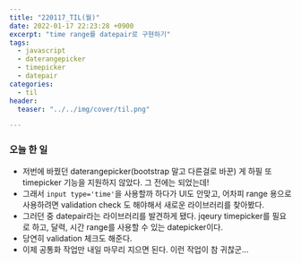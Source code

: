 ```yaml
---
title: "220117_TIL(월)"
date: 2022-01-17 22:23:28 +0900
excerpt: "time range를 datepair로 구현하기"
tags:
  - javascript
  - daterangepicker
  - timepicker
  - datepair
categories:
  - til
header:
  teaser: "../../img/cover/til.png"

---
```


### 오늘 한 일

- 저번에 바꿨던 daterangepicker(bootstrap 말고 다른걸로 바꾼) 게 하필 또 timepicker 기능을 지원하지 않았다. 그 전에는 되었는데!
- 그래서 `input type='time'`을 사용할까 하다가 UI도 안맞고, 어차피 range 용으로 사용하려면 validation check 도 해야해서 새로운 라이브러리를 찾아봤다.
- 그러던 중 datepair라는 라이브러리를 발견하게 됐다. jqeury timepicker를 필요로 하고, 달력, 시간 range를 사용할 수 있는 datepicker이다.
- 당연히 validation 체크도 해준다.
- 이제 공통화 작업만 내일 마무리 지으면 된다. 이런 작업이 참 귀찮군...
